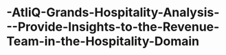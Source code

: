 # -AtliQ-Grands-Hospitality-Analysis---Provide-Insights-to-the-Revenue-Team-in-the-Hospitality-Domain